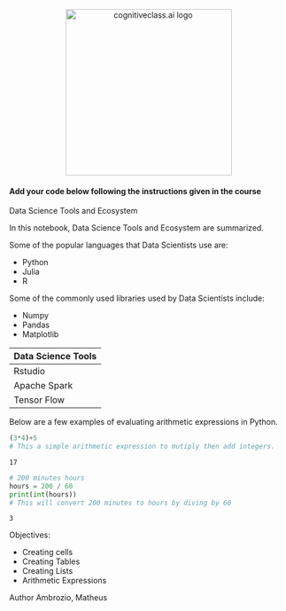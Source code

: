 <center>
    <img src="https://cf-courses-data.s3.us.cloud-object-storage.appdomain.cloud/IBMDeveloperSkillsNetwork-DS0105EN-SkillsNetwork/labs/Module2/images/SN_web_lightmode.png" width="300" alt="cognitiveclass.ai logo">
</center>


#### Add your code below following the instructions given in the course


Data Science Tools and Ecosystem

In this notebook, Data Science Tools and Ecosystem are summarized.

Some of the popular languages that Data Scientists use are:

- Python
- Julia
- R

Some of the commonly used libraries used by Data Scientists include:


- Numpy
- Pandas
- Matplotlib

| Data Science Tools |
|--------------------|
|Rstudio|
|Apache Spark|
|Tensor Flow|

Below are a few examples of evaluating arithmetic expressions in Python.


```python
(3*4)+5
# This a simple arithmetic expression to mutiply then add integers.
```




    17




```python
# 200 minutes hours
hours = 200 / 60
print(int(hours))
# This will convert 200 minutes to hours by diving by 60
```

    3


Objectives:

- Creating cells
- Creating Tables
- Creating Lists
- Arithmetic Expressions


Author
Ambrozio, Matheus

